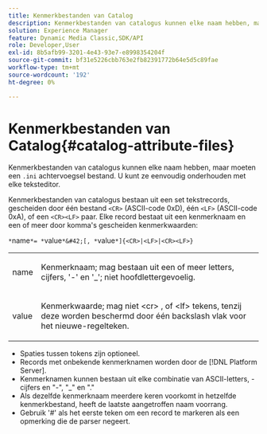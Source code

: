 ```yaml
---
title: Kenmerkbestanden van Catalog
description: Kenmerkbestanden van catalogus kunnen elke naam hebben, maar moeten het achtervoegsel .ini hebben. U kunt ze eenvoudig onderhouden met elke teksteditor.
solution: Experience Manager
feature: Dynamic Media Classic,SDK/API
role: Developer,User
exl-id: 8b5afb99-3201-4e43-93e7-e8998354204f
source-git-commit: bf31e5226cbb763e2fb82391772b64e5d5c89fae
workflow-type: tm+mt
source-wordcount: '192'
ht-degree: 0%

---
```


# Kenmerkbestanden van Catalog{#catalog-attribute-files}

Kenmerkbestanden van catalogus kunnen elke naam hebben, maar moeten een `.ini` achtervoegsel bestand. U kunt ze eenvoudig onderhouden met elke teksteditor.

Kenmerkbestanden van catalogus bestaan uit een set tekstrecords, gescheiden door één bestand `<CR>` (ASCII-code 0xD), één `<LF>` (ASCII-code 0xA), of een `<CR><LF>` paar. Elke record bestaat uit een kenmerknaam en een of meer door komma&#39;s gescheiden kenmerkwaarden:

`*`name`*= *`value`*&#42;[, *`value`*]{<CR>|<LF>|<CR><LF>}`

<table id="simpletable_8454AD549FDA421BA1469CDA44132773"> 
 <tr class="strow"> 
  <td class="stentry"> <p> <span class="codeph"> <span class="varname"> name </span> </span> </p> </td> 
  <td class="stentry"> <p>Kenmerknaam; mag bestaan uit een of meer letters, cijfers, '-' en '_'; niet hoofdlettergevoelig. </p> </td> 
 </tr> 
 <tr class="strow"> 
  <td class="stentry"> <p> <span class="codeph"> <span class="varname"> value </span> </span> </p> </td> 
  <td class="stentry"> <p>Kenmerkwaarde; mag niet <span class="codeph"> &lt;cr&gt; </span>, of <span class="codeph"> &lt;lf&gt; </span> tekens, tenzij deze worden beschermd door één backslash vlak voor het nieuwe-regelteken. </p> </td> 
 </tr> 
</table>

* Spaties tussen tokens zijn optioneel.
* Records met onbekende kenmerknamen worden door de [!DNL Platform Server].
* Kenmerknamen kunnen bestaan uit elke combinatie van ASCII-letters, -cijfers en &quot;-&quot;, &quot;_&quot; en &quot;.&quot;
* Als dezelfde kenmerknaam meerdere keren voorkomt in hetzelfde kenmerkbestand, heeft de laatste aangetroffen naam voorrang.
* Gebruik &#39;#&#39; als het eerste teken om een record te markeren als een opmerking die de parser negeert.
